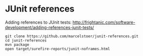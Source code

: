 # JUnit references
Adding references to JUnit tests: http://frightanic.com/software-development/adding-references-junit-tests/

```
git clone https://github.com/marcelstoer/junit-references.git
cd junit-references
mvn package
open target/surefire-reports/junit-noframes.html
```
